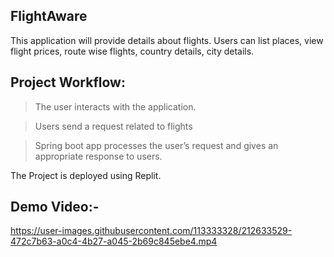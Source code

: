 
## FlightAware
This application will provide details about flights. Users can list places, view flight prices, route wise flights, country details, city details. 

## Project Workflow:

>The user interacts with the application.

>Users send a request related to flights

>Spring boot app processes the user’s request and gives an appropriate response to users.


The Project is deployed using Replit.



## Demo Video:-
https://user-images.githubusercontent.com/113333328/212633529-472c7b63-a0c4-4b27-a045-2b69c845ebe4.mp4
